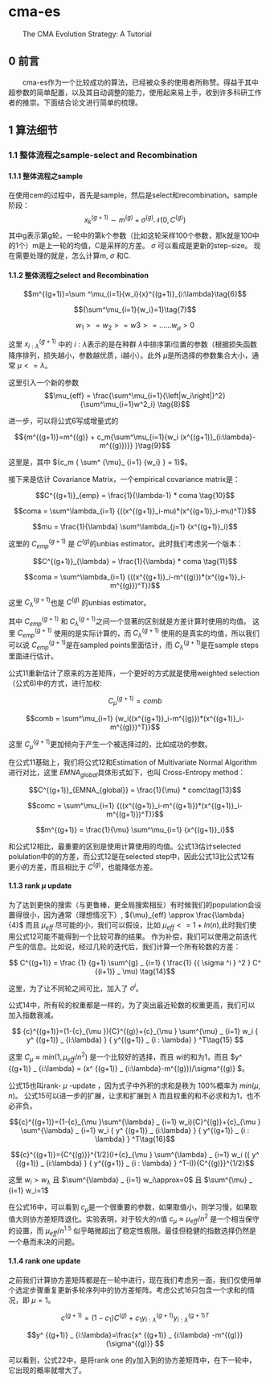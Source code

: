 # cma-es
  
  &emsp;&emsp;The CMA Evolution Strategy: A Tutorial
  
## 0 前言
  
  &emsp;&emsp;cma-es作为一个比较成功的算法，已经被众多的使用者所称赞。得益于其中超参数的简单配置，以及其自动调整的能力，使用起来易上手，收到许多科研工作者的推崇。下面结合论文进行简单的梳理。

## 1 算法细节
  
  ### 1.1 整体流程之sample-select and Recombination 
  #### 1.1.1 整体流程之sample
  
  在使用cem的过程中，首先是sample，然后是select和recombination。sample阶段：
  $${x}^{(g+1)}_{k}\sim {m}^{(g)}+{\sigma }^{(g)}\mathcal{N}(0,{C}^{(g)})$$
  其中g表示第g轮，一轮中的第k个参数（比如这轮采样100个参数，那k就是100中的1个）m是上一轮的均值，C是采样的方差。 $\sigma$ 可以看成是更新的step-size。
  现在需要处理的就是，怎么计算m, $\sigma$ 和C.
  
  #### 1.1.2 整体流程之select and Recombination 
  $$m^{(g+1)}=\sum ^\mu_{i=1}{w_i}{x}^{(g+1)}_{i:\lambda}\tag{6}$$
  
  $${\sum^\mu_{i=1}{w_i}=1}\tag{7}$$
  
  $${w_1>=w_2>=w3>=......w_\mu>0}$$
  
  这里 ${x}^{(g+1)}_{i:\lambda }$ 中的 $i:\lambda$表示的是在种群 $\lambda$中排序第i位置的参数（根据损失函数降序排列，损失越小，参数越优质，i越小）。此外 $\mu$是所选择的参数集合大小，通常 $\mu<=\lambda$。
  
  这里引入一个新的参数 $$\mu_{eff} = \frac{\sum^\mu_{i=1}{\left|w_i\right|}^2} {\sum^\mu_{i=1}w^2_i} \tag{8}$$

  进一步，可以将公式6写成增量式的
  
  $${m^{(g+1)}=m^{(g)} + c_m{\sum^\mu_{i=1}{w_i (x^{(g+1)}_{i:\lambda}-m^{(g)})}} }\tag{9}$$ 
  
  这里是，其中 ${c_m { \sum^ {\mu}_ {i=1} {w_i} } = 1}$。
  
  
  接下来是估计 Covariance Matrix，一个empirical covariance matrix是： 
  
  $$C^{(g+1)}_{emp} =  \frac{1}{\lambda-1} * coma \tag{10}$$
  
  $$coma = \sum^\lambda_{i=1} {((x^{(g+1)}_i-mu)*(x^{(g+1)}_i-mu)^T)}$$
  
  $$mu = \frac{1}{\lambda} \sum^\lambda_{j=1} {x^{(g+1)}_i}$$
  
  这里的 $C^{(g+1)}_{emp}$ 是 $C^{(g)}$的unbias estimator。此时我们考虑另一个版本：
  
  $$C^{(g+1)}_{\lambda} =  \frac{1}{\lambda} * coma \tag{11}$$
  
  $$coma = \sum^\lambda_{i=1} {((x^{(g+1)}_i-m^{(g)})*(x^{(g+1)}_i-m^{(g)})^T)}$$
  
  这里 $C^{(g+1)}_{\lambda}$也是 $C^{(g)}$ 的unbias estimator。
  
  其中 $C^{(g+1)} _ {emp}$ 和 $C^{(g+1)} _ \lambda$之间一个显著的区别就是方差计算时使用的均值。 这里 $C^{(g+1)} _ {emp}$ 使用的是实际计算的，而 $C^{(g+1)} _ {\lambda}$ 使用的是真实的均值，所以我们可以说 $C^{(g+1)} _ {emp}$是在sampled points里面估计，而 $C^{(g+1)} _ {\lambda}$是在sample steps里面进行估计。
  
  公式11重新估计了原来的方差矩阵，一个更好的方式就是使用weighted selection（公式6)中的方式，进行加权:
  
  $$C^{(g+1)}_{\mu} =  comb\tag{12}$$
  
  $$comb = \sum^\mu_{i=1} {w_i((x^{(g+1)}_i-m^{(g)})*(x^{(g+1)}_i-m^{(g)})^T)}$$
  
  这里 $C^{(g+1)} _ {\mu}$更加倾向于产生一个被选择过的，比如成功的参数。
  
  在公式11基础上，我们将公式12和Estimation of Multivariate Normal Algorithm 进行对比，这里 $EMNA _ {global}$具体形式如下，也叫 Cross-Entropy method：
  
  $$C^{(g+1)}_{EMNA_{global}} =  \frac{1}{\mu} * comc\tag{13}$$
  
  $$comc = \sum^\mu_{i=1} {((x^{(g+1)}_i-m^{(g+1)})*(x^{(g+1)}_i-m^{(g+1)})^T)}$$
  
  $$m^{(g+1)} = \frac{1}{\mu} \sum^\mu_{i=1} {x^{(g+1)}_i}$$
  
  和公式12相比，最重要的区别是使用计算使用的均值。公式13估计selected polulation中的的方差，而公式12是在selected step中，因此公式13比公式12有更小的方差，而且相比于 $C^{(g)}$，也能降低方差。
  
  
  #### 1.1.3 rank $\mu$ update 
  
  为了达到更快的搜索（与更鲁棒，更全局搜索相反）有时候我们的population会设置得很小，因为通常（理想情况下）, ${\mu}_{eff} \approx \frac{\lambda} {4}$ 而且  $\mu _ {eff}$ 尽可能的小，我们可以假设，比如 $\mu _ {eff} <= 1+ln(n)$,此时我们使用公式12可能不能得到一个比较可靠的结果。
  作为补偿，我们可以使用之前迭代产生的信息。比如说，经过几轮的迭代后，我们计算一个所有轮数的方差： 
  
  $$ C^{(g+1)} = \frac {1} {g+1} \sum^{g} _ {i=1} ( \frac{1} {{ \sigma ^i } ^2 } C^ {(i+1)} _ \mu) \tag{14}$$
 
 这里，为了让不同轮之间可比，加入了 $\sigma ^i$。
 
 公式14中，所有轮的权重都是一样的，为了突出最近轮数的权重更高，我们可以加入指数衰减。

$$ {c}^{(g+1)}=(1-{c}_{\mu }){C}^{(g)}+{c}_{\mu } \sum^{\mu} _ {i=1} w_i { y^ {(g+1)} _ {i:\lambda} } { y^{(g+1)} _ {i : \lambda} } ^T\tag{15} $$

 这里  $C_\mu \approx min(1,\mu_{eff}/n^2)$ 是一个比较好的选择，而且  $wi$的和为1，而且 $y^ {(g+1)} _ {i:\lambda} = (x^ {(g+1)} _ {i:\lambda}-m^{(g)})/\sigma^{(g)} $。
 
 公式15也叫rank- $\mu$ -update ，因为式子中外积的求和是秩为 100%概率为 $min(\mu,n)$。
 公式15可以进一步的扩展，让求和扩展到 $\lambda$ 而且权重的和不必求和为1，也不必非负。
 
 $${c}^{(g+1)}=(1-{c}_{\mu }\sum^{\lambda} _ {i=1} w_i){C}^{(g)}+{c}_{\mu } \sum^{\lambda} _ {i=1} w_i { y^ {(g+1)} _ {i:\lambda} } { y^{(g+1)} _ {i : \lambda} } ^T\tag{16}$$
 
 $${c}^{(g+1)}={C^{(g)}}^{1/2}(I+{c}_{\mu } \sum^{\lambda} _ {i=1} w_i ({ y^ {(g+1)} _ {i:\lambda} } { y^{(g+1)} _ {i : \lambda} } ^T-I)){C^{(g)}}^{1/2}$$
 
 这里 $w_i > w_\lambda$ 且 $\sum^{\lambda} _ {i=1} w_i\approx=0$  且 $\sum^{\mu} _ {i=1} w_i=1$
 
 在公式16中，可以看到 $c _ \mu$是一个很重要的参数，如果取值小，则学习慢，如果取值大则协方差矩阵退化。实验表明，对于较大的n值 $c _ \mu \approx \mu _ {eff} / n^2$ 是一个相当保守的设置，而 $\mu_{eff}/n^{1.5}$ 似乎略微超出了稳定性极限。最佳但稳健的指数选择仍然是一个悬而未决的问题。
 
 #### 1.1.4 rank one update 
 
 之前我们计算协方差矩阵都是在一轮中进行，现在我们考虑另一面，我们仅使用单个选定步骤重复更新多轮序列中的协方差矩阵。考虑公式16只包含一个求和的情况，即 $\mu=1$。
 
 $${c}^{(g+1)}=(1-c_1){C}^{(g)}+{c_1}{ y^ {(g+1)} _ {i:\lambda} } { y^{(g+1)} _ {i : \lambda} } ^T\tag{22} $$
 
 $$y^ {(g+1)} _ {i:\lambda}=\frac{x^ {(g+1)} _ {i:\lambda} -m^{(g)}}{\sigma^{(g)}} $$
 
 可以看到，公式22中，是将rank one 的y加入到的协方差矩阵中，在下一轮中，它出现的概率就增大了。
